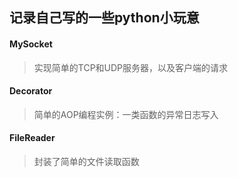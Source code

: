 ## 记录自己写的一些python小玩意

#### MySocket
> 实现简单的TCP和UDP服务器，以及客户端的请求

#### Decorator
> 简单的AOP编程实例：一类函数的异常日志写入

#### FileReader
> 封装了简单的文件读取函数